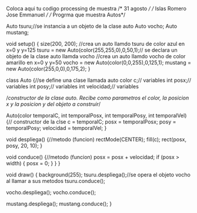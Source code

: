 Coloca aqui tu codigo processing de muestra
/* 31 agosto  */
/* Islas Romero Jose Emmanuel */
/* Progrma que muestra Autos*/

Auto tsuru;//se instancia a un objeto de la clase auto
Auto vocho;
Auto mustang;

void setup() {
  size(200, 200);
  //crea un auto llamdo tsuru de color azul en x=0 y y=125
  tsuru = new Auto(color(255,255,0),0,50,1);// se declara un objeto de la clase auto llamda vocho
  //crea un auto llamdo vocho de color amarillo en x=0 y y=50
  vocho = new Auto(color(0,0,255),0,125,1);
  mustang = new Auto(color(255,0,0),0,175,2);
}

class Auto {//se define una clase llamada auto
  color c;// variables
  int posx;// variables
  int posy;// variables
  int velocidad;// variables
  
  /*constructor de la clase auto. Recibe como parametros
  el color, la posicion x y la posicion y del objeto a construir*/
  
  Auto(color temporalC, int temporalPosx, int temporalPosy, int temporalVel) {// constructor de la clse 
    c = temporalC;
    posx = temporalPosx;
    posy = temporalPosy;
    velocidad = temporalVel;
  }
  
  void despliega() {//metodo (funcion)
    rectMode(CENTER);
    fill(c);
    rect(posx, posy, 20, 10);
  }
  
  void conduce() {//metodo (funcion)
    posx = posx + velocidad;
    if (posx > width) {
      posx = 0;
    }
  }
}

void draw() {
  background(255);
  tsuru.despliega();//se opera el objeto vocho al llamar a sus metodos
  tsuru.conduce();

  vocho.despliega();
  vocho.conduce();

  mustang.despliega();
  mustang.conduce();
}
